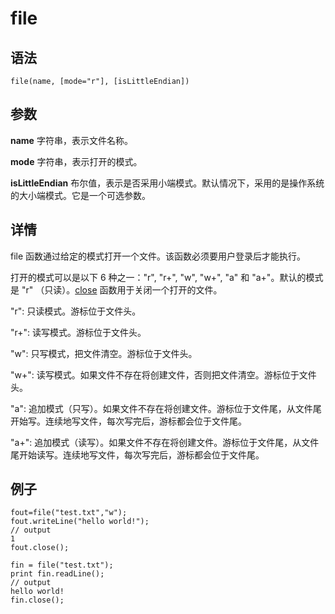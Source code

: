 # file

## 语法

`file(name, [mode="r"], [isLittleEndian])`

## 参数

**name** 字符串，表示文件名称。

**mode** 字符串，表示打开的模式。

**isLittleEndian** 布尔值，表示是否采用小端模式。默认情况下，采用的是操作系统的大小端模式。它是一个可选参数。

## 详情

file 函数通过给定的模式打开一个文件。该函数必须要用户登录后才能执行。

打开的模式可以是以下 6 种之一："r", "r+", "w", "w+", "a" 和 "a+"。默认的模式是 "r"
（只读）。[close](../c/close.md) 函数用于关闭一个打开的文件。

"r": 只读模式。游标位于文件头。

"r+": 读写模式。游标位于文件头。

"w": 只写模式，把文件清空。游标位于文件头。

"w+": 读写模式。如果文件不存在将创建文件，否则把文件清空。游标位于文件头。

"a": 追加模式（只写）。如果文件不存在将创建文件。游标位于文件尾，从文件尾开始写。连续地写文件，每次写完后，游标都会位于文件尾。

"a+": 追加模式（读写）。如果文件不存在将创建文件。游标位于文件尾，从文件尾开始读写。连续地写文件，每次写完后，游标都会位于文件尾。

## 例子

```
fout=file("test.txt","w");
fout.writeLine("hello world!");
// output
1
fout.close();

fin = file("test.txt");
print fin.readLine();
// output
hello world!
fin.close();
```

